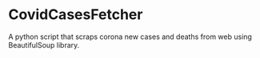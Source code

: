 # CovidCasesFetcher
A python script that scraps corona new cases and deaths from web using BeautifulSoup library.
